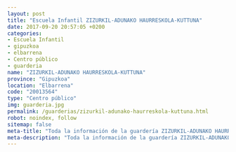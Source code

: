 ```yaml
---
layout: post
title: "Escuela Infantil ZIZURKIL-ADUNAKO HAURRESKOLA-KUTTUNA"
date: 2017-09-20 20:57:05 +0200
categories:
- Escuela Infantil
- gipuzkoa
- elbarrena
- Centro público
- guarderia
name: "ZIZURKIL-ADUNAKO HAURRESKOLA-KUTTUNA"
province: "Gipuzkoa"
location: "Elbarrena"
code: "20013564"
type: "Centro público"
img: guarderia.jpg
permalink: /guarderias/zizurkil-adunako-haurreskola-kuttuna.html
robot: noindex, follow
sitemap: false
meta-title: "Toda la información de la guardería ZIZURKIL-ADUNAKO HAURRESKOLA-KUTTUNA"
meta-description: "Toda la información de la guardería ZIZURKIL-ADUNAKO HAURRESKOLA-KUTTUNA"
---
```

